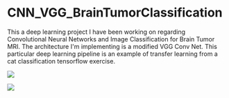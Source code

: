 # CNN_VGG_BrainTumorClassification
This a deep learning project I have been working on regarding Convolutional Neural Networks and Image Classification for Brain Tumor MRI. The architecture I'm implementing is a modified VGG Conv Net. This particular deep learning pipeline is an example of transfer learning from a cat classification tensorflow exercise.  



<img src="https://i.ibb.co/gSwXr1v/Screen-Shot-2022-03-29-at-9-01-54-PM.png" style="height:100px,width:100px"></img>

<img src="https://i.ibb.co/HPw2Qgn/Screen-Shot-2022-03-29-at-9-01-47-PM.png" style="height:100px,width:100px"></img>

